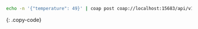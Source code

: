 ```bash
echo -n '{"temperature": 49}' | coap post coap://localhost:15683/api/v1/ABC123/telemetry
```
{: .copy-code}
